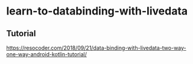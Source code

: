 # learn-to-databinding-with-livedata

Tutorial
--------
https://resocoder.com/2018/09/21/data-binding-with-livedata-two-way-one-way-android-kotlin-tutorial/
